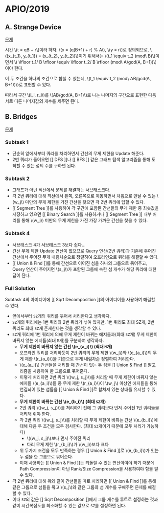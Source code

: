 
# APIO/2019
## A. Strange Device
[문제](https://oj.uz/problem/view/APIO19_strange_device)

시간 \\(t = qB + r\\)이라 하자. \\(x = (q(B+1) + r) % A\\), \\(y = r\\)로 정의되므로, \\((x_{t_1}, y_{t_1}) = (x_{t_2}, y_{t_2})\\)이기 위해서는  \\(t_1 \equiv t_2 (mod\ B)\\)이면서 \\( \lfloor t_1/ B \rfloor \equiv \lfloor t_2/ B \rfloor (mod\ A/gcd(A, B+1))\\)여야 한다. 

이 두 조건을 하나의 조건으로 합칠 수 있는데, \\(t_1 \equiv t_2 (mod\ AB/gcd(A, B+1))\\)로 표현할 수 있다. 

따라서 구간 \\(l_i, r_i\\)를 \\(AB/gcd(A, B+1)\\)로 나눈 나머지의 구간으로 표현한 다음 서로 다른 나머지값의 개수를 세주면 된다.

## B. Bridges
[문제](https://oj.uz/problem/view/APIO19_bridges)

### Subtask 1

- 단순히 앞에서부터 쿼리를 처리하면서 간선의 무게 제한을 Update 해준다.
- 2번 쿼리가 들어오면 [[ DFS ]]나 [[ BFS ]] 같은 그래프 탐색 알고리즘을 통해 도착할 수 있는 섬의 수를 구하면 된다. 

### Subtask 2

- 그래프가 아닌 직선에서 문제를 해결하는 서브태스크다.
- 각 2번 쿼리에 대해 직선에서 왼쪽, 오른쪽으로 이동하면서 처음으로 만날 수 있는 \\(w_j\\) 미만의 무게 제한을 가진 간선을 찾으면 각 2번 쿼리에 답할 수 있다.
- [[ Segment Tree ]]를 사용하여 각 구간에 포함된 간선들의 무게 제한 중 최솟값을 저장하고 있으면 [[ Binary Search ]]를 사용하거나 [[ Segment Tree ]] 내부 처리를 통해 \\(w_j\\) 미만의 무게 제한을 가진 가장 가까운 간선을 찾을 수 있다.

### Subtask 4

- 서브태스크 4가 서브태스크 3보다 쉽다...
- 간선 무게 제한 Update 연산이 없으므로 Query 연산(2번 쿼리)과 기존에 주어진 간선에서 주어진 무게 내림차순으로 정렬하여 오프라인으로 쿼리를 해결할 수 있다.
- [[ Union & Find ]]를 통해 간선으로 이어진 섬을 하나의 그룹으로 묶어주고, Query 연산이 주어지면 \\(s_j\\)가 포함된 그룹에 속한 섬 개수가 해당 쿼리에 대한 답이 된다.

### Full Solution

Subtask 4의 아이디어에 [[ Sqrt Decomposition ]]의 아이디어를 사용하여 해결할 수 있다.

- 앞에서부터 `SZ`개의 쿼리를 묶어서 처리한다고 생각하자. 
- `SZ`개의 쿼리에는 1번 쿼리와 2번 쿼리가 섞여 있지만, 1번 쿼리도 최대 SZ개, 2번 쿼리도 최대 `SZ`개 존재한다는 것을 생각할 수 있다.
- `SZ`개 쿼리에 1번 쿼리에 의해 무게 제한이 바뀌는 에지들과(최대 `SZ`개) 무게 제한이 바뀌지 않는 에지들(최대 `M`개)를 구분하여 생각하자.
	- **무게 제한이 바뀌지 않는 간선 \\(e_{a_i}\\) (최대 `M`개)** 
	- 오프라인 쿼리를 처리하듯이 2번 쿼리의 무게 제한 \\(w_j\\)와 \\(e_{a_i}\\)의 무게 제한 \\(r_{a_i}\\)을 기준으로 무게 내림차순 정렬하여 처리한다.
	- \\(e_{a_i}\\) 간선들을 처리할 때 간선이 잇는 두 섬을 [[ Union & Find ]] 알고리즘을 사용하여 한 그룹으로 묶어준다.
	- 이렇게 처리하면 2번 쿼리 \\((w_j, s_j)\\)를 처리할 때 무게 제한이 바뀌지 않는 에지들 \\(e_{a_i}\\)들 중 무게 제한 \\(r_{a_i}\\)이 \\(w_j\\) 이상인 에지들을 통해 연결되어 있는 섬들을 [[ Union & Find ]]로 합쳐져 있는 상태를 유지할 수 있다.
	- **무게 제한이 바뀌는 간선 \\(e_{b_i}\\) (최대 `SZ`개)**
	- 2번 쿼리 \\((w_j, s_j)\\)를 처리하기 전에 그 쿼리보다 먼저 주어진 1번 쿼리들을 처리해 줘야 한다.
	- 각 2번 쿼리 \\((w_j, s_j)\\)를 처리할 때 무게 제한이 바뀌는 간선 \\(e_{b_i}\\)에 대해 다음 두 조건을 모두 검사한다. (최대 `SZ`개이기 때문에 모두 처리가 가능하다)
		- \\((w_j, s_j)\\)보다 먼저 주어진 쿼리
		- 다리 무게 제한 \\(r_{b_i}\\)가 \\(w_j\\)보다 크다
	- 위 두가지 조건을 모두 만족하는 경우 [[ Union & Find ]]로 \\(e_{b_i}\\)가 잇는 두 섬을 한 그룹으로 묶어준다.
	- 이때 사용하는 [[ Union & Find ]]는 되돌릴 수 있는 연산이여야 하기 때문에 Path Compression이 아닌 Rank/Size Compression을 사용하여야 함을 알 수 있다.
- 각 2번 쿼리에 대해 위와 같이 간선들을 따로 처리하면 [[ Union & Find ]]를 통해 같은 그룹으로 섬들을 묶고 \\(s_j\\)와 같은 그룹의 섬 개수를 구해주면 문제를 해결할 수 있다.
- 이때 `SZ`의 값은 [[ Sqrt Decomposition ]]에서 그룹 개수를 루트로 설정하는 것과 같이 시간복잡도를 최소화할 수 있는 값으로 `SZ`를 설정하면 된다.
